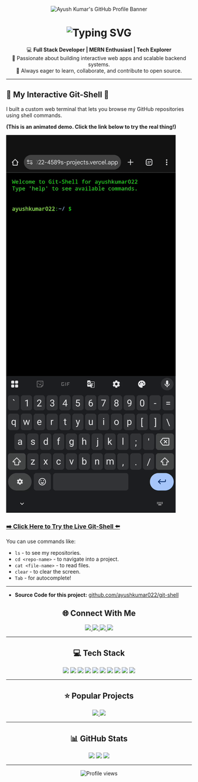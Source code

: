 <p align="center">
  <img src="https://socialify.git.ci/Ayushkumar022/Ayushkumar022/image?description=1&font=Inter&forks=1&issues=1&language=1&name=1&owner=1&pattern=Plus&pulls=1&stargazers=1&theme=Dark" alt="Ayush Kumar's GitHub Profile Banner" />
</p>

<h1 align="center">
  <img src="https://readme-typing-svg.herokuapp.com?font=Fira+Code&weight=600&size=28&pause=1000&color=00E6FE&center=true&vCenter=true&lines=Hi,+I'm+Ayush+Kumar;Full+Stack+Developer;Tech+Enthusiast" alt="Typing SVG" />
</h1>

<p align="center">
💻 <b>Full Stack Developer | MERN Enthusiast | Tech Explorer</b><br>
🚀 Passionate about building interactive web apps and scalable backend systems.<br>
🎯 Always eager to learn, collaborate, and contribute to open source.
</p>

---

## 🚀 My Interactive Git-Shell 🚀

I built a custom web terminal that lets you browse my GitHub repositories using shell commands.

**(This is an animated demo. Click the link below to try the real thing!)**

[![Git-Shell Demo](demo.gif)](https://git-shell-aokzxprd0-ayushshaw022-4589s-projects.vercel.app/)

### [➡️ Click Here to Try the Live Git-Shell ⬅️](https://git-shell-aokzxprd0-ayushshaw022-4589s-projects.vercel.app)

You can use commands like:
* `ls` - to see my repositories.
* `cd <repo-name>` - to navigate into a project.
* `cat <file-name>` - to read files.
* `clear` - to clear the screen.
* `Tab` - for autocomplete!

---
* **Source Code for this project:** [github.com/ayushkumar022/git-shell](https://github.com/ayushkumar022/git-shell)

<h2 align="center">🌐 Connect With Me</h2>
<p align="center">
  <a href="https://linkedin.com/in/ayush-kumar-01173a205" target="_blank">
    <img src="https://img.shields.io/badge/LinkedIn-%230A66C2.svg?style=for-the-badge&logo=linkedin&logoColor=white" />
  </a>
  <a href="https://twitter.com/Ayushku33194603" target="_blank">
    <img src="https://img.shields.io/badge/Twitter-%231DA1F2.svg?style=for-the-badge&logo=twitter&logoColor=white" />
  </a>
  <a href="https://stackoverflow.com/users/your-id" target="_blank">
    <img src="https://img.shields.io/badge/Stackoverflow-%23F58025.svg?style=for-the-badge&logo=stackoverflow&logoColor=white" />
  </a>
  <a href="https://instagram.com/ayushkumar.92" target="_blank">
    <img src="https://img.shields.io/badge/Instagram-%23E4405F.svg?style=for-the-badge&logo=instagram&logoColor=white" />
  </a>
</p>

---

<h2 align="center">💻 Tech Stack</h2>
<p align="center">
  <img src="https://img.shields.io/badge/Node.js-43853D?style=for-the-badge&logo=node.js&logoColor=white" />
  <img src="https://img.shields.io/badge/Express.js-404D59?style=for-the-badge&logo=express" />
  <img src="https://img.shields.io/badge/React-20232A?style=for-the-badge&logo=react&logoColor=61DAFB" />
  <img src="https://img.shields.io/badge/MongoDB-4EA94B?style=for-the-badge&logo=mongodb&logoColor=white" />
  <img src="https://img.shields.io/badge/JavaScript-F7DF1E?style=for-the-badge&logo=javascript&logoColor=black" />
  <img src="https://img.shields.io/badge/Java-ED8B00?style=for-the-badge&logo=java&logoColor=white" />
  <img src="https://img.shields.io/badge/C++-00599C?style=for-the-badge&logo=c%2B%2B&logoColor=white" />
  <img src="https://img.shields.io/badge/HTML5-E34F26?style=for-the-badge&logo=html5&logoColor=white" />
  <img src="https://img.shields.io/badge/CSS3-1572B6?style=for-the-badge&logo=css3&logoColor=white" />
  <img src="https://img.shields.io/badge/Redux-593D88?style=for-the-badge&logo=redux&logoColor=white" />
</p>

---

<h2 align="center">⭐ Popular Projects</h2>
<p align="center">
  <a href="https://github.com/Ayushkumar022/my-pwa-project">
    <img src="https://github-readme-stats.vercel.app/api/pin/?username=Ayushkumar022&repo=my-pwa-project&theme=tokyonight&border_radius=12" />
  </a>
  <a href="https://github.com/Ayushkumar022/Library-Management">
    <img src="https://github-readme-stats.vercel.app/api/pin/?username=Ayushkumar022&repo=Library-Management&theme=tokyonight&border_radius=12" />
  </a>
</p>

---

<h2 align="center">📊 GitHub Stats</h2>
<p align="center">
  <img src="https://github-readme-stats.vercel.app/api?username=Ayushkumar022&show_icons=true&theme=tokyonight&border_radius=12" />
  <img src="https://github-readme-streak-stats.herokuapp.com?user=Ayushkumar022&theme=tokyonight&border_radius=12" />
  <img src="https://github-readme-stats.vercel.app/api/top-langs/?username=Ayushkumar022&layout=compact&theme=tokyonight&border_radius=12" />
</p>

---

<p align="center">
  <img src="https://komarev.com/ghpvc/?username=Ayushkumar022&label=Profile%20Views&color=blueviolet&style=for-the-badge" alt="Profile views" />
</p>
